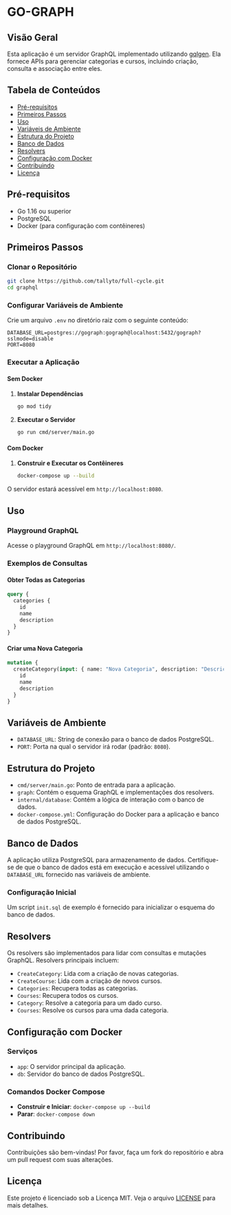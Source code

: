 # GO-GRAPH

## Visão Geral

Esta aplicação é um servidor GraphQL implementado utilizando [gqlgen](https://github.com/99designs/gqlgen). Ela fornece APIs para gerenciar categorias e cursos, incluindo criação, consulta e associação entre eles.

## Tabela de Conteúdos

- [Pré-requisitos](#pré-requisitos)
- [Primeiros Passos](#primeiros-passos)
- [Uso](#uso)
- [Variáveis de Ambiente](#variáveis-de-ambiente)
- [Estrutura do Projeto](#estrutura-do-projeto)
- [Banco de Dados](#banco-de-dados)
- [Resolvers](#resolvers)
- [Configuração com Docker](#configuração-com-docker)
- [Contribuindo](#contribuindo)
- [Licença](#licença)

## Pré-requisitos

- Go 1.16 ou superior
- PostgreSQL
- Docker (para configuração com contêineres)

## Primeiros Passos

### Clonar o Repositório

```bash
git clone https://github.com/tallyto/full-cycle.git
cd graphql
```

### Configurar Variáveis de Ambiente

Crie um arquivo `.env` no diretório raiz com o seguinte conteúdo:

```
DATABASE_URL=postgres://gograph:gograph@localhost:5432/gograph?sslmode=disable
PORT=8080
```

### Executar a Aplicação

#### Sem Docker

1. **Instalar Dependências**

    ```bash
    go mod tidy
    ```

2. **Executar o Servidor**

    ```bash
    go run cmd/server/main.go
    ```

#### Com Docker

1. **Construir e Executar os Contêineres**

    ```bash
    docker-compose up --build
    ```

O servidor estará acessível em `http://localhost:8080`.

## Uso

### Playground GraphQL

Acesse o playground GraphQL em `http://localhost:8080/`.

### Exemplos de Consultas

#### Obter Todas as Categorias

```graphql
query {
  categories {
    id
    name
    description
  }
}
```

#### Criar uma Nova Categoria

```graphql
mutation {
  createCategory(input: { name: "Nova Categoria", description: "Descrição da nova categoria" }) {
    id
    name
    description
  }
}
```

## Variáveis de Ambiente

- `DATABASE_URL`: String de conexão para o banco de dados PostgreSQL.
- `PORT`: Porta na qual o servidor irá rodar (padrão: `8080`).

## Estrutura do Projeto

- `cmd/server/main.go`: Ponto de entrada para a aplicação.
- `graph`: Contém o esquema GraphQL e implementações dos resolvers.
- `internal/database`: Contém a lógica de interação com o banco de dados.
- `docker-compose.yml`: Configuração do Docker para a aplicação e banco de dados PostgreSQL.

## Banco de Dados

A aplicação utiliza PostgreSQL para armazenamento de dados. Certifique-se de que o banco de dados está em execução e acessível utilizando o `DATABASE_URL` fornecido nas variáveis de ambiente.

### Configuração Inicial

Um script `init.sql` de exemplo é fornecido para inicializar o esquema do banco de dados.

## Resolvers

Os resolvers são implementados para lidar com consultas e mutações GraphQL. Resolvers principais incluem:

- `CreateCategory`: Lida com a criação de novas categorias.
- `CreateCourse`: Lida com a criação de novos cursos.
- `Categories`: Recupera todas as categorias.
- `Courses`: Recupera todos os cursos.
- `Category`: Resolve a categoria para um dado curso.
- `Courses`: Resolve os cursos para uma dada categoria.

## Configuração com Docker

### Serviços

- `app`: O servidor principal da aplicação.
- `db`: Servidor do banco de dados PostgreSQL.

### Comandos Docker Compose

- **Construir e Iniciar**: `docker-compose up --build`
- **Parar**: `docker-compose down`

## Contribuindo

Contribuições são bem-vindas! Por favor, faça um fork do repositório e abra um pull request com suas alterações.

## Licença

Este projeto é licenciado sob a Licença MIT. Veja o arquivo [LICENSE](LICENSE) para mais detalhes.

